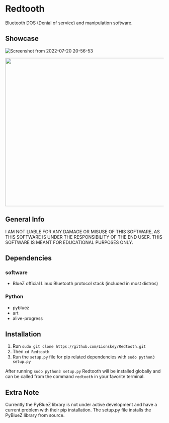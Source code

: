 # Redtooth
Bluetooth DOS (Denial of service) and manipulation software.

## Showcase 
![Screenshot from 2022-07-20 20-56-53](https://user-images.githubusercontent.com/55106700/180107134-171fcc54-18f2-4a16-944f-9a2ae7a32bcb.png)



<p align="center">
   <img src="https://user-images.githubusercontent.com/55106700/180120594-393711a4-de96-411a-a261-9719e6b05fe2.gif" width="750" height="470"
</p>




## General Info
I AM NOT LIABLE FOR ANY DAMAGE OR MISUSE OF THIS SOFTWARE, AS THIS SOFTWARE IS UNDER THE RESPONSIBILITY OF THE END USER.
THIS SOFTWARE IS MEANT FOR EDUCATIONAL PURPOSES ONLY.

## Dependencies
### software
- BlueZ official Linux Bluetooth protocol stack (included in most distros)

### Python
 - pybluez
 - art
 - alive-progress
 
 ## Installation

 1. Run ```sudo git clone https://github.com/Lionskey/Redtooth.git```
 2. Then ```cd Redtooth```
 3. Run the ```setup.py``` file for pip related dependencies with ```sudo python3 setup.py```
 
 After running ```sudo python3 setup.py``` Redtooth will be installed globally and can be called from the command ```redtooth```
 in your favorite terminal.

## Extra Note
Currently the PyBlueZ library is not under active development and have a current problem with their pip installation.
The setup.py file installs the PyBlueZ library from source.
